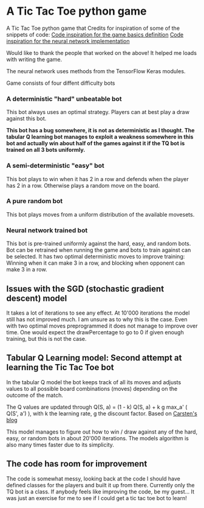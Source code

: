  # A Tic Tac Toe python game
 
 A Tic Tac Toe python game that Credits for inspiration of some of the snippets of code:
 [Code inspiration for the game basics definition](https://inventwithpython.com/chapter10.html)
 [Code inspiration for the neural network implementation](https://www.kaggle.com/dhanushkishore/a-self-learning-tic-tac-toe-program)
 
 Would like to thank the people that worked on the above! It helped me loads with writing the game.
 
 The neural network uses methods from the TensorFlow Keras modules. 
 
 Game consists of four diffent difficulty bots
 
 ### A deterministic "hard" unbeatable bot 
 
 This bot always uses an optimal strategy. Players can at best play a draw against this bot. 
 
 **This bot has a bug somewhere, it is not as deterministic as I thought. The tabular Q learning bot manages to exploit a weakness somewhere in this bot and actually win about half of the games against it if the TQ bot is trained on all 3 bots uniformly.**
 
 ### A semi-deterministic "easy" bot
 
 This bot plays to win when it has 2 in a row and defends when the player has 2 in a row. Otherwise plays a random move on the board.
 
 ### A pure random bot
 
 This bot plays moves from a uniform distribution of the available movesets.
 
 ### Neural network trained bot
 
 This bot is pre-trained uniformly against the hard, easy, and random bots. 
 Bot can be retrained when running the game and bots to train against can be selected.
 It has two optimal deterministic moves to improve training: Winning when it can make 3 in a row, and blocking when opponent can make 3 in a row.
 
 
 ## Issues with the SGD (stochastic gradient descent) model
 
 It takes a lot of iterations to see any effect. At 10'000 iterations the model still has not improved much. I am unsure as to why this is the case. 
 Even with two optimal moves preprogrammed it does not manage to improve over time. One would expect the drawPercentage to go to 0 if given  enough training, but this is not the case.
 
 ## Tabular Q Learning model: Second attempt at learning the Tic Tac Toe bot
 
 In the tabular Q model the bot keeps track of all its moves and adjusts values to all possible board combinations (moves) depending on the outcome of the match.
 
 The Q values are updated through Q(S, a) = (1 - k) Q(S, a) + k g  max_a' ( Q(S', a') ), with k the learning rate, g the discount factor. Based on [Carsten's blog](https://medium.com/@carsten.friedrich/part-3-tabular-q-learning-a-tic-tac-toe-player-that-gets-better-and-better-fa4da4b0892a)
 
 This model manages to figure out how to win / draw against any of the hard, easy, or random bots in about 20'000 iterations. The models algorithm is also many times faster due to its simplicity.
 
 ## The code has room for improvement
 
 The code is somewhat messy, looking back at the code I should have defined classes for the players and built it up from there. Currently only the TQ bot is a class. If anybody feels like improving the code, be my guest... It was just an exercise for me to see if I could get a tic tac toe bot to learn!